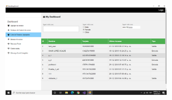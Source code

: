 ![alt text](https://github.com/RaulS0sa/AccessControlSoftware/blob/main/Images/DesktopTorniquetes.png?raw=true)
